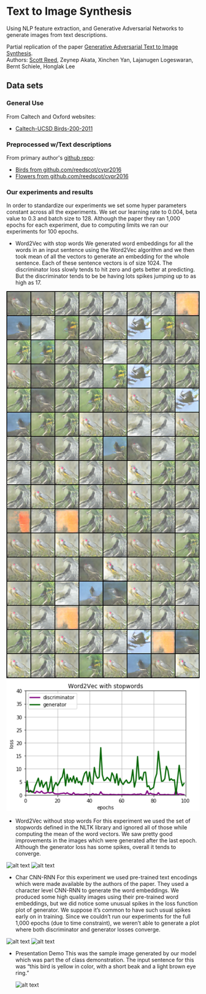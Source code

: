# Text to Image Synthesis

Using NLP feature extraction, and Generative Adversarial Networks to generate images from text descriptions.  

Partial replication of the paper [Generative Adversarial Text to Image Synthesis](https://arxiv.org/pdf/1605.05396.pdf).  
Authors: [Scott Reed](https://github.com/reedscot), Zeynep Akata, Xinchen Yan, Lajanugen Logeswaran, Bernt Schiele, Honglak Lee  

## Data sets

### General Use  

From Caltech and Oxford websites:
 * [Caltech-UCSD Birds-200-2011](http://www.vision.caltech.edu/visipedia/CUB-200-2011.html)   

### Preprocessed w/Text descriptions  

From primary author's [github repo](https://github.com/reedscot/icml2016):
 * [Birds from github.com/reedscot/cvpr2016](https://drive.google.com/file/d/0B0ywwgffWnLLZW9uVHNjb2JmNlE/view)
 * [Flowers from github.com/reedscot/cvpr2016](https://drive.google.com/file/d/0B0ywwgffWnLLcms2WWJQRFNSWXM/view)

### Our experiments and results
 In order to standardize our experiments we set some hyper parameters constant across all the experiments. We set our learning rate to 0.004, beta value to 0.3 and batch size to 128. Although the paper they ran 1,000 epochs for each experiment, due to computing limits we ran our experiments for 100 epochs.

*  Word2Vec with stop words
 We generated word embeddings for all the words in an input sentence using the Word2Vec algorithm and we then took mean of all the vectors to generate an embedding for the whole sentence. Each of these sentence vectors is of size 1024. The discriminator loss slowly tends to hit zero and gets better at predicting. But the discriminator tends to be be having lots spikes jumping up to as high as  17.

 ![alt text](img\stopwords.png)
 ![alt text](img\stopwords_g.png)


* Word2Vec without stop words
 For this experiment we used the set of stopwords defined in the NLTK library and ignored all of those while computing the mean of the word vectors. We saw pretty good improvements in the images which were generated after the last epoch. Although the generator loss has some spikes, overall it tends to converge.

 ![alt text](\img\without.png)
 ![alt text](\img\without_g.png)

* Char CNN-RNN
 For this experiment we used pre-trained text encodings which were made available by the authors of the paper. They used a character level CNN-RNN to generate the word embeddings. We produced some high quality images using their pre-trained word embeddings, but we did notice some unusual spikes in the loss function plot of generator. We suppose it’s common to have such usual spikes early on in training. Since we couldn’t run our experiments for the full 1,000 epochs (due to time constraint), we weren’t able to generate a plot where both discriminator and generator losses converge.

 ![alt text](\img\charcnn.png)
 ![alt text](\img\charcnn_g.png)

* Presentation Demo
  This was the sample image generated by our model which was part the of class demonstration. The input sentence for this was “this bird is yellow in color, with a short beak and a light brown eye ring.”

  ![alt text](\img\pres.png)
